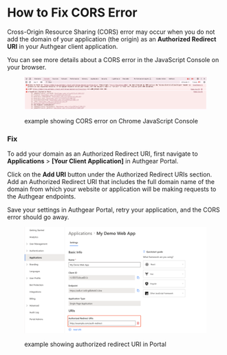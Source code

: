 # How to Fix CORS Error

Cross-Origin Resource Sharing (CORS) error may occur when you do not add the domain of your application (the origin)  as an **Authorized Redirect URI** in your Authgear client application.

You can see more details about a CORS error in the JavaScript Console on your browser.

<figure><img src="../../.gitbook/assets/authgear-cors-error.png" alt=""><figcaption><p>example showing CORS error on Chrome JavaScript Console</p></figcaption></figure>

### Fix

To add your domain as an Authorized Redirect URI, first navigate to  **Applications** > **\[Your Client Application]** in Authgear Portal.

Click on the **Add URI** button under the Authorized Redirect URIs section. Add an Authorized Redirect URI that includes the full domain name of the domain from which your website or application will be making requests to the Authgear endpoints.

Save your settings in Authgear Portal, retry your application, and the CORS error should go away.

<figure><img src="../../.gitbook/assets/authgear-redirect-uri-example.png" alt=""><figcaption><p>example showing authorized redirect URI in Portal</p></figcaption></figure>
